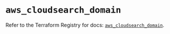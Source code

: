 # `aws_cloudsearch_domain`

Refer to the Terraform Registry for docs: [`aws_cloudsearch_domain`](https://registry.terraform.io/providers/hashicorp/aws/5.94.1/docs/resources/cloudsearch_domain).
